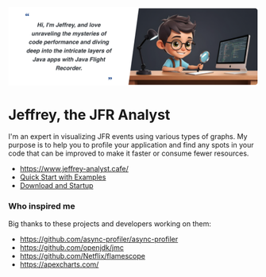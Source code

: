 <p align="center">
  <img src="static/header.png" />
</p>

# Jeffrey, the JFR Analyst

I'm an expert in visualizing JFR events using various types of graphs. My purpose is to help you to profile
your application and find any spots in your code that can be improved to make it faster or consume fewer resources.

- https://www.jeffrey-analyst.cafe/
- [Quick Start with Examples](https://www.jeffrey-analyst.cafe/project/featured-001-quick-start)
- [Download and Startup](https://www.jeffrey-analyst.cafe/project/featured-002-download)

### Who inspired me

Big thanks to these projects and developers working on them:
- https://github.com/async-profiler/async-profiler
- https://github.com/openjdk/jmc
- https://github.com/Netflix/flamescope
- https://apexcharts.com/
